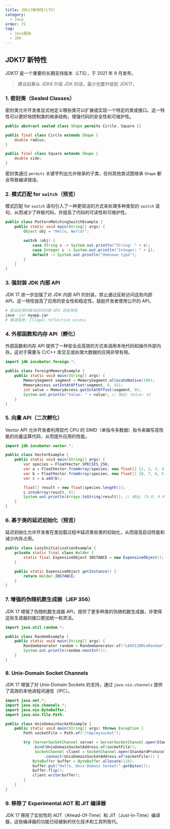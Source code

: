 ```yaml
---
title: JDk17新特性(LTS)
category:
  - Java
order: 75
tag:
  - Java基础
  - JDK
---
```


## JDK17 新特性

JDK17 是一个重要的长期支持版本（LTS），于 2021 年 9 月发布。
> 建议如果从 JDK8 升级 JDK 的话，最少也要升级到 JDK17。

### 1. 密封类（Sealed Classes）

密封类允许开发者显式地定义哪些类可以扩展或实现一个特定的类或接口。这一特性可以更好地控制类的继承结构，增强代码的安全性和可维护性。

```java
public abstract sealed class Shape permits Circle, Square {}

public final class Circle extends Shape {
    double radius;
}

public final class Square extends Shape {
    double side;
}
```

密封类通过 `permits` 关键字列出允许继承的子类，任何其他类试图继承 `Shape` 都会导致编译错误。

### 2. 模式匹配 for `switch`（预览）

模式匹配 for `switch` 语句引入了一种更简洁的方式来处理多种类型的 `switch` 语句，从而减少了样板代码，并提高了代码的可读性和可维护性。

```java
public class PatternMatchingSwitchExample {
    public static void main(String[] args) {
        Object obj = "Hello, World!";

        switch (obj) {
            case String s -> System.out.println("String: " + s);
            case Integer i -> System.out.println("Integer: " + i);
            default -> System.out.println("Unknown type");
        }
    }
}
```

### 3. 强封装 JDK 内部 API

JDK 17 进一步加强了对 JDK 内部 API 的封装，禁止通过反射访问这些内部 API。这一特性提高了应用的安全性和稳定性，鼓励开发者使用公开的 API。

```bash
# 启动应用时尝试访问内部 API 将会失败
java -jar myapp.jar
# 错误信息: Illegal reflective access
```

### 4. 外部函数和内存 API（孵化）

外部函数和内存 API 提供了一种安全且高效的方式来调用本地代码和操作外部内存。这对于需要与 C/C++ 库交互或处理大数据的应用非常有用。

```java
import jdk.incubator.foreign.*;

public class ForeignMemoryExample {
    public static void main(String[] args) {
        MemorySegment segment = MemorySegment.allocateNative(100);
        MemoryAccess.setIntAtOffset(segment, 0, 42);
        int value = MemoryAccess.getIntAtOffset(segment, 0);
        System.out.println("Value: " + value); // 输出: Value: 42
    }
}
```

### 5. 向量 API（二次孵化）

Vector API 允许开发者利用现代 CPU 的 SIMD（单指令多数据）指令来编写高性能的向量运算代码，从而提升应用的性能。

```java
import jdk.incubator.vector.*;

public class VectorExample {
    public static void main(String[] args) {
        var species = FloatVector.SPECIES_256;
        var a = FloatVector.fromArray(species, new float[] {1, 2, 3, 4, 5, 6, 7, 8}, 0);
        var b = FloatVector.fromArray(species, new float[] {8, 7, 6, 5, 4, 3, 2, 1}, 0);
        var c = a.add(b);

        float[] result = new float[species.length()];
        c.intoArray(result, 0);
        System.out.println(Arrays.toString(result)); // 输出: [9.0, 9.0, 9.0, 9.0, 9.0, 9.0, 9.0, 9.0]
    }
}
```

### 6. 基于类的延迟初始化（预览）

延迟初始化允许开发者在类加载过程中延迟某些类的初始化，从而提高启动性能和减少内存占用。

```java
public class LazyInitializationExample {
    private static final class Holder {
        static final ExpensiveObject INSTANCE = new ExpensiveObject();
    }

    public static ExpensiveObject getInstance() {
        return Holder.INSTANCE;
    }
}
```

### 7. 增强的伪随机数生成器（JEP 356）

JDK 17 增强了伪随机数生成器 API，提供了更多种类的伪随机数生成器，并使得这些生成器的接口更加统一和灵活。

```java
import java.util.random.*;

public class RandomExample {
    public static void main(String[] args) {
        RandomGenerator random = RandomGenerator.of("L64X128MixRandom");
        System.out.println(random.nextInt());
    }
}
```

### 8. Unix-Domain Socket Channels

JDK 17 增强了对 Unix-Domain Sockets 的支持，通过 `java.nio.channels` 提供了高效的本地进程间通信（IPC）。

```java
import java.net.*;
import java.nio.channels.*;
import java.nio.ByteBuffer;
import java.nio.file.Path;

public class UnixDomainSocketExample {
    public static void main(String[] args) throws Exception {
        Path socketFile = Path.of("/tmp/mysocket");

        try (ServerSocketChannel server = ServerSocketChannel.open(StandardProtocolFamily.UNIX)
            .bind(UnixDomainSocketAddress.of(socketFile));
             SocketChannel client = SocketChannel.open(StandardProtocolFamily.UNIX)
                 .connect(UnixDomainSocketAddress.of(socketFile))) {
            ByteBuffer buffer = ByteBuffer.allocate(128);
            buffer.put("Hello, Unix-Domain Socket!".getBytes());
            buffer.flip();
            client.write(buffer);
        }
    }
}
```

### 9. 移除了 Experimental AOT 和 JIT 编译器

JDK 17 移除了实验性的 AOT（Ahead-Of-Time）和 JIT（Just-In-Time）编译器，这些编译器的功能已经被新的优化技术和工具所取代。